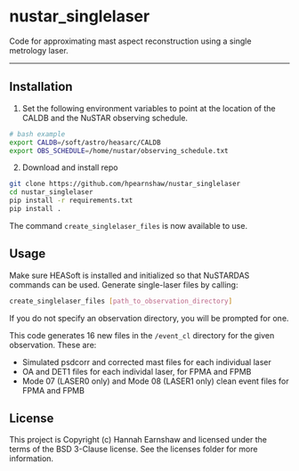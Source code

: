 # nustar_singlelaser
Code for approximating mast aspect reconstruction using a single metrology laser.

---------------------------------------------------------------------------------

Installation
------------

1. Set the following environment variables to point at the location of the CALDB and the NuSTAR observing schedule.

```bash
# bash example
export CALDB=/soft/astro/heasarc/CALDB
export OBS_SCHEDULE=/home/nustar/observing_schedule.txt
```

2. Download and install repo

```bash
git clone https://github.com/hpearnshaw/nustar_singlelaser
cd nustar_singlelaser
pip install -r requirements.txt
pip install .
```

The command `create_singlelaser_files` is now available to use.

Usage
-------

Make sure HEASoft is installed and initialized so that NuSTARDAS commands can be used. Generate single-laser files by calling: 

```bash
create_singlelaser_files [path_to_observation_directory]
```

If you do not specify an observation directory, you will be prompted for one. 

This code generates 16 new files in the `/event_cl` directory for the given observation. These are:
* Simulated psdcorr and corrected mast files for each individual laser
* OA and DET1 files for each individal laser, for FPMA and FPMB
* Mode 07 (LASER0 only) and Mode 08 (LASER1 only) clean event files for FPMA and FPMB

License
-------

This project is Copyright (c) Hannah Earnshaw and licensed under
the terms of the BSD 3-Clause license. See the licenses folder for
more information.
